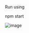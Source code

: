 Run using 

npm start

![image](https://github.com/user-attachments/assets/ddfba80c-2521-4209-88db-37cc610b11eb)
